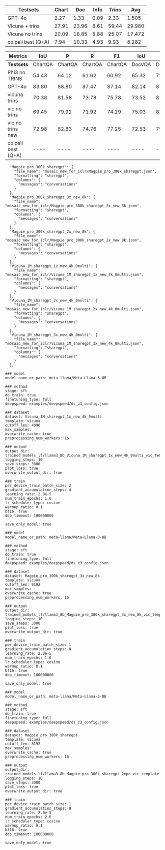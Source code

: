 | Testsets               | Chart | Doc   | Info | Trins | Avg    |
|------------------------|-------|-------|------|-------|--------|
| GPT-4o                 | 2.27  | 1.33  | 0.09 | 2.33  | 1.505  |
| Vicuna + trins         | 27.91 | 23.96 | 8.61 | 59.44 | 29.980 |
| Vicuna no trins        | 20.09 | 18.85 | 5.88 | 25.07 | 17.472 |
| colpali best (Q+A)     | 7.94  | 10.33 | 4.93 | 9.93  | 8.282  |


| **Metrics**     | **IoU** | **P**  | **R**  | **F1** | **IoU** | **P**  | **R**  | **F1** | **IoU** | **P**  | **R**  | **F1** | **IoU** | **P**  | **R**  | **F1** | **Average** |
|-----------------|---------|--------|--------|--------|---------|--------|--------|--------|---------|--------|--------|--------|---------|--------|--------|--------|------------|
| **Testsets**    | ChartQA | ChartQA | ChartQA | ChartQA | DocVQA  | DocVQA  | DocVQA  | DocVQA  | Info    | Info   | Info   | Info   | TRINS   | TRINS   | TRINS   | TRINS   |         |
| Phi3 no TRINS   | 54.43   | 64.12  | 61.62  | 60.92  | 65.32   | 72.83  | 71.75  | 70.24  | 43.10   | 55.94  | 51.13  | 51.09  | 65.15   | 77.10   | 69.97   | 70.83   | 62.85     |
| GPT-4o          | 83.80   | 88.80  | 87.47  | 87.14  | 82.14   | 87.14  | 89.50  | 86.16  | 68.19   | 79.57  | 78.81  | 75.82  | 96.08   | 96.06   | 91.53   | 92.16   | 85.34     |
| vicuna trins    | 70.38   | 81.58  | 73.78  | 75.78  | 73.52   | 81.67  | 75.13  | 77.02  | 39.23   | 47.29  | 42.86  | 43.90  | 85.48   | 92.17   | 79.94   | 83.62   | 69.77     |
| vic no trins    | 69.45   | 79.92  | 71.92  | 74.29  | 75.03   | 82.00  | 77.38  | 78.30  | 36.65   | 45.46  | 40.06  | 41.62  | 83.39   | 89.88   | 75.26   | 79.34   | 68.12     |
| vic no trins new| 72.98   | 82.83  | 74.76  | 77.25  | 72.53   | 79.83  | 74.71  | 75.88  | 38.16   | 47.17  | 41.25  | 43.08  | 76.69   | 91.71   | 78.41   | 82.25   | 69.34     |
| colpali best (Q+A) | ----   | ----  | ----  | ----  | ----     | ----    | ----   | ----  | ----    | ----    | ----   | ----  | ----    | ----     | ----  | ----      | 47.19  |

```
  "Magpie_pro_300k_sharegpt": {
    "file_name": "mosaic_new_for_iclr/Magpie_pro_300k_sharegpt.json",
    "formatting": "sharegpt",
    "columns": {
      "messages": "conversations"
    }
  },
  "Magpie_pro_300k_sharegpt_3x_new_8k": {
    "file_name": "mosaic_new_for_iclr/Magpie_pro_300k_sharegpt_3x_new_8k.json",
    "formatting": "sharegpt",
    "columns": {
      "messages": "conversations"
    }
  },
  "Magpie_pro_300k_sharegpt_2x_new_8k": {
    "file_name": "mosaic_new_for_iclr/Magpie_pro_300k_sharegpt_2x_new_8k.json",
    "formatting": "sharegpt",
    "columns": {
      "messages": "conversations"
    }
  },
  "Vicuna_1M_sharegpt_1x_new_4k_0multi": {
    "file_name": "mosaic_new_for_iclr/Vicuna_1M_sharegpt_1x_new_4k_0multi.json",
    "formatting": "sharegpt",
    "columns": {
      "messages": "conversations"
    }
  },
  "Vicuna_1M_sharegpt_2x_new_4k_0multi": {
    "file_name": "mosaic_new_for_iclr/Vicuna_1M_sharegpt_2x_new_4k_0multi.json",
    "formatting": "sharegpt",
    "columns": {
      "messages": "conversations"
    }
  },
  "Vicuna_1M_sharegpt_3x_new_4k_0multi": {
    "file_name": "mosaic_new_for_iclr/Vicuna_1M_sharegpt_3x_new_4k_0multi.json",
    "formatting": "sharegpt",
    "columns": {
      "messages": "conversations"
    }
  },
```


```
### model
model_name_or_path: meta-llama/Meta-Llama-3-8B

### method
stage: sft
do_train: true
finetuning_type: full
deepspeed: examples/deepspeed/ds_z3_config.json

### dataset
dataset: Vicuna_1M_sharegpt_1x_new_4k_0multi
template: vicuna
cutoff_len: 4096
max_samples: 
overwrite_cache: true
preprocessing_num_workers: 16

### output
output_dir: trained_models_lf/llama3_8b_Vicuna_1M_sharegpt_1x_new_4k_0multi_vic_template
logging_steps: 10
save_steps: 3000
plot_loss: true
overwrite_output_dir: true

### train
per_device_train_batch_size: 2
gradient_accumulation_steps: 4
learning_rate: 2.0e-5
num_train_epochs: 1.0
lr_scheduler_type: cosine
warmup_ratio: 0.1
bf16: true
ddp_timeout: 180000000

save_only_model: true
```


```
### model
model_name_or_path: meta-llama/Meta-Llama-3-8B

### method
stage: sft
do_train: true
finetuning_type: full
deepspeed: examples/deepspeed/ds_z3_config.json

### dataset
dataset: Magpie_pro_300k_sharegpt_3x_new_8k
template: vicuna
cutoff_len: 8192
max_samples: 
overwrite_cache: true
preprocessing_num_workers: 16

### output
output_dir: trained_models_lf/llama3_8b_Magpie_pro_300k_sharegpt_3x_new_8k_vic_template
logging_steps: 10
save_steps: 3000
plot_loss: true
overwrite_output_dir: true

### train
per_device_train_batch_size: 1
gradient_accumulation_steps: 8
learning_rate: 2.0e-5
num_train_epochs: 1.0
lr_scheduler_type: cosine
warmup_ratio: 0.1
bf16: true
ddp_timeout: 180000000

save_only_model: true
```

```
### model
model_name_or_path: meta-llama/Meta-Llama-3-8B

### method
stage: sft
do_train: true
finetuning_type: full
deepspeed: examples/deepspeed/ds_z3_config.json

### dataset
dataset: Magpie_pro_300k_sharegpt
template: vicuna
cutoff_len: 8192
max_samples: 
overwrite_cache: true
preprocessing_num_workers: 16

### output
output_dir: trained_models_lf/llama3_8b_Magpie_pro_300k_sharegpt_2epo_vic_template
logging_steps: 10
save_steps: 3000
plot_loss: true
overwrite_output_dir: true

### train
per_device_train_batch_size: 1
gradient_accumulation_steps: 8
learning_rate: 2.0e-5
num_train_epochs: 2.0
lr_scheduler_type: cosine
warmup_ratio: 0.1
bf16: true
ddp_timeout: 180000000

save_only_model: true
```
